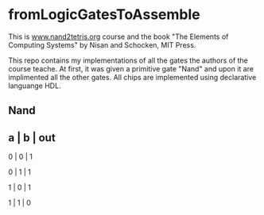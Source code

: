 # fromLogicGatesToAssemble

This is www.nand2tetris.org course and the book "The Elements of Computing Systems" by Nisan and Schocken, MIT Press.

This repo contains my implementations of all the gates the authors of the course teache. At first, it was given a primitive gate "Nand" and upon it are implimented all the other gates. All chips are implemented using declarative languange HDL. 

  Nand
-----------
a | b | out
-----------
0 | 0 | 1

0 | 1 | 1

1 | 0 | 1

1 | 1 | 0
